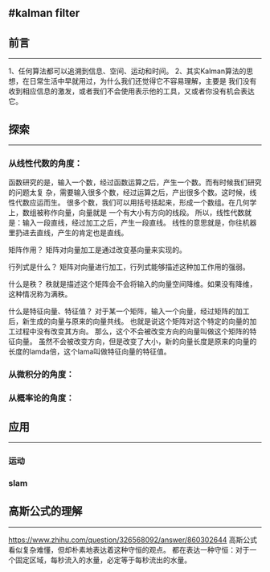 #kalman filter
------

## 前言
------
1、任何算法都可以追溯到信息、空间、运动和时间。
2、其实Kalman算法的思想，在日常生活中早就用过，为什么我们还觉得它不容易理解，主要是
我们没有收到相应信息的激发，或者我们不会使用表示他的工具，又或者你没有机会表达它。


## 探索
------
### 从线性代数的角度：
函数研究的是，输入一个数，经过函数运算之后，产生一个数。而有时候我们研究的问题太复
杂，需要输入很多个数，经过运算之后，产出很多个数。这时候，线性代数应运而生。
很多个数，我们可以用括号括起来，形成一个数组。在几何学上，数组被称作向量，向量就是
一个有大小有方向的线段。
所以，线性代数就是：输入一段直线，经过加工之后，产生一段直线。
线性的意思就是，你往机器里扔进去直线，产生的肯定也是直线。

矩阵作用？
矩阵对向量加工是通过改变基向量来实现的。

行列式是什么？
矩阵对向量进行加工，行列式能够描述这种加工作用的强弱。

什么是秩？
秩就是描述这个矩阵会不会将输入的向量空间降维。如果没有降维，这种情况称为满秩。

什么是特征向量、特征值？
对于某一个矩阵，输入一个向量，经过矩阵的加工后，新生成的向量与原来的向量共线。
也就是说这个矩阵对这个特定的向量的加工过程中没有改变其方向。
那么，这个不会被改变方向的向量叫做这个矩阵的特征向量。
虽然不会被改变方向，但是改变了大小，新的向量长度是原来的向量的长度的lamda倍，这个lama叫做特征向量的特征值。


### 从微积分的角度：



### 从概率论的角度：



## 应用
------
### 运动


### slam



## 高斯公式的理解
------
https://www.zhihu.com/question/326568092/answer/860302644
高斯公式看似复杂难懂，但却朴素地表达着这种守恒的观点。
都在表达一种守恒：对于一个固定区域，每秒流入的水量，必定等于每秒流出的水量。






